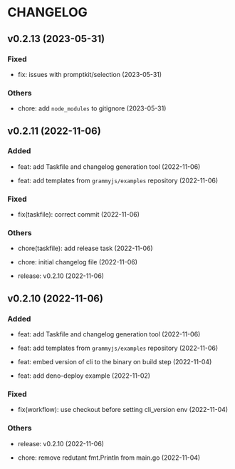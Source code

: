 # CHANGELOG

## v0.2.13 (2023-05-31)

### Fixed

- fix: issues with promptkit/selection (2023-05-31)

### Others

- chore: add `node_modules` to gitignore (2023-05-31)

## v0.2.11 (2022-11-06)

### Added

- feat: add Taskfile and changelog generation tool (2022-11-06)

- feat: add templates from `grammyjs/examples` repository (2022-11-06)

### Fixed

- fix(taskfile): correct commit (2022-11-06)

### Others

- chore(taskfile): add release task (2022-11-06)

- chore: initial changelog file (2022-11-06)

- release: v0.2.10 (2022-11-06)

## v0.2.10 (2022-11-06)

### Added

- feat: add Taskfile and changelog generation tool (2022-11-06)

- feat: add templates from `grammyjs/examples` repository (2022-11-06)

- feat: embed version of cli to the binary on build step (2022-11-04)

- feat: add deno-deploy example (2022-11-02)

### Fixed

- fix(workflow): use checkout before setting cli_version env (2022-11-04)

### Others

- release: v0.2.10 (2022-11-06)

- chore: remove redutant fmt.Println from main.go (2022-11-04)

